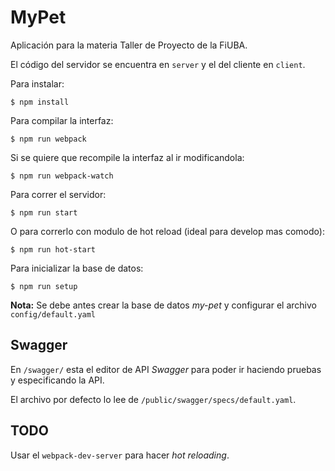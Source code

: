 # MyPet

Aplicación para la materia Taller de Proyecto de la FiUBA.

El código del servidor se encuentra en `server` y el del cliente en `client`.

Para instalar:

```
$ npm install
```

Para compilar la interfaz:

```
$ npm run webpack
```

Si se quiere que recompile la interfaz al ir modificandola:

```
$ npm run webpack-watch
```

Para correr el servidor:

```
$ npm run start
```

O para correrlo con modulo de hot reload (ideal para develop mas comodo):

```
$ npm run hot-start
```

Para inicializar la base de datos:

```
$ npm run setup
```

**Nota:** Se debe antes crear la base de datos *my-pet* y configurar el archivo `config/default.yaml`

## Swagger

En `/swagger/` esta el editor de API *Swagger* para poder ir haciendo pruebas y especificando la API.

El archivo por defecto lo lee de `/public/swagger/specs/default.yaml`.

## TODO

Usar el `webpack-dev-server` para hacer *hot reloading*.
